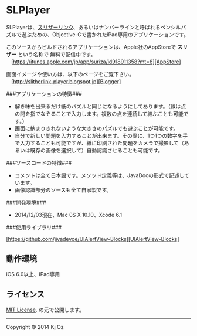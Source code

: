 SLPlayer
======================
SLPlayerは、[スリザーリンク][Wikipedia]、あるいはナンバーラインと呼ばれるペンシルパズルで遊ぶための、Objective-Cで書かれたiPad専用のアプリケーションです。

このソースからビルドされるアプリケーションは、Apple社のAppStoreで **スリザー** という名称で
無料で配信中です。  
　[https://itunes.apple.com/jp/app/suriza/id918911358?mt=8][AppStore]

画面イメージや使い方は、以下のページをご覧下さい。  
　[http://slitherlink-player.blogspot.jp][Blogger] 

###アプリケーションの特徴###

* 解き味を出来るだけ紙のパズルと同じになるようにしてあります。（線は点の間を指でなぞることで入力します。複数の点を連続して結ぶことも可能です。）
* 画面に納まりきれないような大きさのパズルでも遊ぶことが可能です。
* 自分で新しい問題を入力することが出来ます。その際に、1つ1つの数字を手で入力することも可能ですが、紙に印刷された問題をカメラで撮影して（あるいは既存の画像を選択して）自動認識させることも可能です。
 
###ソースコードの特徴###

* コメントは全て日本語です。メソッド定義等は、JavaDocの形式で記述しています。
* 画像認識部分のソースも全て自家製です。

###開発環境###

* 2014/12/03現在、Mac 0S X 10.10、Xcode 6.1

###使用ライブラリ###

[https://github.com/jivadevoe/UIAlertView-Blocks][UIAlertView-Blocks]

動作環境
-----
iOS 6.0以上、iPad専用

ライセンス
-----
 [MIT License][MIT]. の元で公開します。  

-----
Copyright &copy; 2014 Kj Oz  

[AppStore]: https://itunes.apple.com/jp/app/suriza/id918911358?mt=8
[Blogger]: http://slitherlink-player.blogspot.jp
[MIT]: http://www.opensource.org/licenses/mit-license.php
[Wikipedia]: http://ja.wikipedia.org/wiki/スリザーリンク
[UIAlertView-Blocks]: https://github.com/jivadevoe/UIAlertView-Blocks